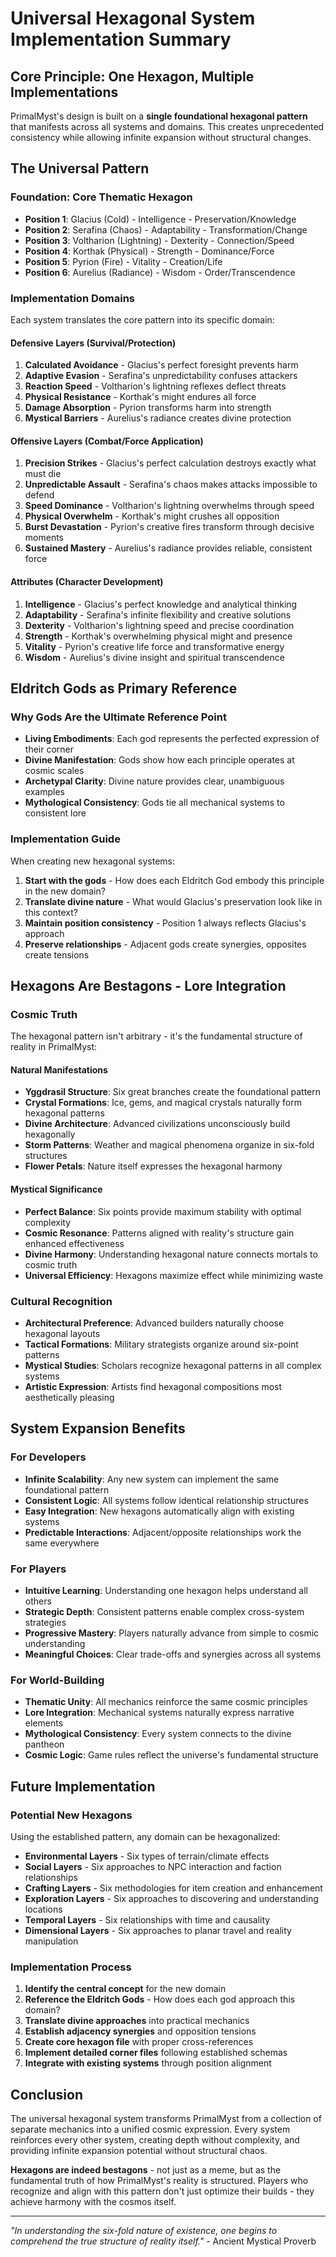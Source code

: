 # Universal Hexagonal System Implementation Summary

## Core Principle: One Hexagon, Multiple Implementations

PrimalMyst's design is built on a **single foundational hexagonal pattern** that manifests across all systems and domains. This creates unprecedented consistency while allowing infinite expansion without structural changes.

## The Universal Pattern

### **Foundation: Core Thematic Hexagon**
- **Position 1**: Glacius (Cold) - Intelligence - Preservation/Knowledge
- **Position 2**: Serafina (Chaos) - Adaptability - Transformation/Change  
- **Position 3**: Voltharion (Lightning) - Dexterity - Connection/Speed
- **Position 4**: Korthak (Physical) - Strength - Dominance/Force
- **Position 5**: Pyrion (Fire) - Vitality - Creation/Life
- **Position 6**: Aurelius (Radiance) - Wisdom - Order/Transcendence

### **Implementation Domains**
Each system translates the core pattern into its specific domain:

#### **Defensive Layers** (Survival/Protection)
1. **Calculated Avoidance** - Glacius's perfect foresight prevents harm
2. **Adaptive Evasion** - Serafina's unpredictability confuses attackers
3. **Reaction Speed** - Voltharion's lightning reflexes deflect threats
4. **Physical Resistance** - Korthak's might endures all force
5. **Damage Absorption** - Pyrion transforms harm into strength
6. **Mystical Barriers** - Aurelius's radiance creates divine protection

#### **Offensive Layers** (Combat/Force Application)
1. **Precision Strikes** - Glacius's perfect calculation destroys exactly what must die
2. **Unpredictable Assault** - Serafina's chaos makes attacks impossible to defend
3. **Speed Dominance** - Voltharion's lightning overwhelms through speed
4. **Physical Overwhelm** - Korthak's might crushes all opposition
5. **Burst Devastation** - Pyrion's creative fires transform through decisive moments
6. **Sustained Mastery** - Aurelius's radiance provides reliable, consistent force

#### **Attributes** (Character Development)
1. **Intelligence** - Glacius's perfect knowledge and analytical thinking
2. **Adaptability** - Serafina's infinite flexibility and creative solutions
3. **Dexterity** - Voltharion's lightning speed and precise coordination
4. **Strength** - Korthak's overwhelming physical might and presence
5. **Vitality** - Pyrion's creative life force and transformative energy
6. **Wisdom** - Aurelius's divine insight and spiritual transcendence

## Eldritch Gods as Primary Reference

### **Why Gods Are the Ultimate Reference Point**
- **Living Embodiments**: Each god represents the perfected expression of their corner
- **Divine Manifestation**: Gods show how each principle operates at cosmic scales
- **Archetypal Clarity**: Divine nature provides clear, unambiguous examples
- **Mythological Consistency**: Gods tie all mechanical systems to consistent lore

### **Implementation Guide**
When creating new hexagonal systems:
1. **Start with the gods** - How does each Eldritch God embody this principle in the new domain?
2. **Translate divine nature** - What would Glacius's preservation look like in this context?
3. **Maintain position consistency** - Position 1 always reflects Glacius's approach
4. **Preserve relationships** - Adjacent gods create synergies, opposites create tensions

## Hexagons Are Bestagons - Lore Integration

### **Cosmic Truth**
The hexagonal pattern isn't arbitrary - it's the fundamental structure of reality in PrimalMyst:

#### **Natural Manifestations**
- **Yggdrasil Structure**: Six great branches create the foundational pattern
- **Crystal Formations**: Ice, gems, and magical crystals naturally form hexagonal patterns
- **Divine Architecture**: Advanced civilizations unconsciously build hexagonally
- **Storm Patterns**: Weather and magical phenomena organize in six-fold structures
- **Flower Petals**: Nature itself expresses the hexagonal harmony

#### **Mystical Significance**
- **Perfect Balance**: Six points provide maximum stability with optimal complexity
- **Cosmic Resonance**: Patterns aligned with reality's structure gain enhanced effectiveness
- **Divine Harmony**: Understanding hexagonal nature connects mortals to cosmic truth
- **Universal Efficiency**: Hexagons maximize effect while minimizing waste

### **Cultural Recognition**
- **Architectural Preference**: Advanced builders naturally choose hexagonal layouts
- **Tactical Formations**: Military strategists organize around six-point patterns
- **Mystical Studies**: Scholars recognize hexagonal patterns in all complex systems
- **Artistic Expression**: Artists find hexagonal compositions most aesthetically pleasing

## System Expansion Benefits

### **For Developers**
- **Infinite Scalability**: Any new system can implement the same foundational pattern
- **Consistent Logic**: All systems follow identical relationship structures
- **Easy Integration**: New hexagons automatically align with existing systems
- **Predictable Interactions**: Adjacent/opposite relationships work the same everywhere

### **For Players**
- **Intuitive Learning**: Understanding one hexagon helps understand all others
- **Strategic Depth**: Consistent patterns enable complex cross-system strategies
- **Progressive Mastery**: Players naturally advance from simple to cosmic understanding
- **Meaningful Choices**: Clear trade-offs and synergies across all systems

### **For World-Building**
- **Thematic Unity**: All mechanics reinforce the same cosmic principles
- **Lore Integration**: Mechanical systems naturally express narrative elements
- **Mythological Consistency**: Every system connects to the divine pantheon
- **Cosmic Logic**: Game rules reflect the universe's fundamental structure

## Future Implementation

### **Potential New Hexagons**
Using the established pattern, any domain can be hexagonalized:

- **Environmental Layers** - Six types of terrain/climate effects
- **Social Layers** - Six approaches to NPC interaction and faction relationships
- **Crafting Layers** - Six methodologies for item creation and enhancement
- **Exploration Layers** - Six approaches to discovering and understanding locations
- **Temporal Layers** - Six relationships with time and causality
- **Dimensional Layers** - Six approaches to planar travel and reality manipulation

### **Implementation Process**
1. **Identify the central concept** for the new domain
2. **Reference the Eldritch Gods** - How does each god approach this domain?
3. **Translate divine approaches** into practical mechanics
4. **Establish adjacency synergies** and opposition tensions
5. **Create core hexagon file** with proper cross-references
6. **Implement detailed corner files** following established schemas
7. **Integrate with existing systems** through position alignment

## Conclusion

The universal hexagonal system transforms PrimalMyst from a collection of separate mechanics into a unified cosmic expression. Every system reinforces every other system, creating depth without complexity, and providing infinite expansion potential without structural chaos.

**Hexagons are indeed bestagons** - not just as a meme, but as the fundamental truth of how PrimalMyst's reality is structured. Players who recognize and align with this pattern don't just optimize their builds - they achieve harmony with the cosmos itself.

---

*"In understanding the six-fold nature of existence, one begins to comprehend the true structure of reality itself."* - Ancient Mystical Proverb

